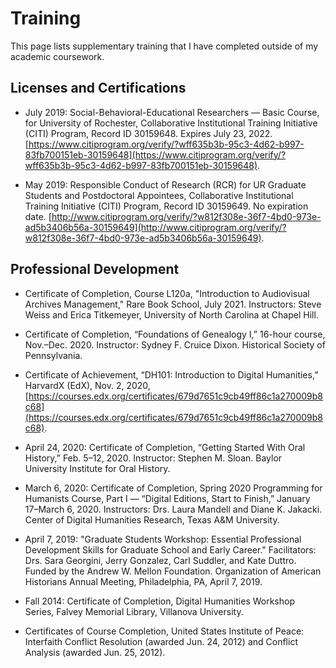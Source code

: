 # Training

This page lists supplementary training that I have completed outside of my academic coursework.

## Licenses and Certifications
* July 2019: Social-Behavioral-Educational Researchers — Basic Course, for University of Rochester, Collaborative Institutional Training Initiative (CITI) Program, Record ID 30159648. Expires July 23, 2022. [https://www.citiprogram.org/verify/?wff635b3b-95c3-4d62-b997-83fb700151eb-30159648](https://www.citiprogram.org/verify/?wff635b3b-95c3-4d62-b997-83fb700151eb-30159648).

* May 2019: Responsible Conduct of Research (RCR) for UR Graduate Students and Postdoctoral Appointees, Collaborative Institutional Training Initiative (CITI) Program, Record ID 30159649. No expiration date. [http://www.citiprogram.org/verify/?w812f308e-36f7-4bd0-973e-ad5b3406b56a-30159649](http://www.citiprogram.org/verify/?w812f308e-36f7-4bd0-973e-ad5b3406b56a-30159649).

## Professional Development
* Certificate of Completion, Course L120a, "Introduction to Audiovisual Archives Management," Rare Book School, July 2021. Instructors: Steve Weiss and Erica Titkemeyer, University of North Carolina at Chapel Hill.

*	Certificate of Completion, “Foundations of Genealogy I,” 16-hour course, Nov.–Dec. 2020. Instructor: Sydney F. Cruice Dixon. Historical Society of Pennsylvania. 

*	Certificate of Achievement, “DH101: Introduction to Digital Humanities,” HarvardX (EdX), Nov. 2, 2020, [https://courses.edx.org/certificates/679d7651c9cb49ff86c1a270009b8c68](https://courses.edx.org/certificates/679d7651c9cb49ff86c1a270009b8c68).

* April 24, 2020:	Certificate of Completion, “Getting Started With Oral History,” Feb. 5–12, 2020. Instructor: Stephen M. Sloan. Baylor University Institute for Oral History. 

* March 6, 2020: Certificate of Completion, Spring 2020 Programming for Humanists Course, Part I — “Digital Editions, Start to Finish,” January 17–March 6, 2020. Instructors: Drs. Laura Mandell and Diane K. Jakacki. Center of Digital Humanities Research, Texas A&M University.

* April 7, 2019: "Graduate Students Workshop: Essential Professional Development Skills for Graduate School and Early Career." Facilitators: Drs. Sara Georgini, Jerry Gonzalez, Carl Suddler, and Kate Duttro. Funded by the Andrew W. Mellon Foundation. Organization of American Historians Annual Meeting, Philadelphia, PA, April 7, 2019.

* Fall 2014: Certificate of Completion, Digital Humanities Workshop Series, Falvey Memorial Library, Villanova University.

* Certificates of Course Completion, United States Institute of Peace: Interfaith Conflict Resolution (awarded Jun. 24, 2012) and Conflict Analysis (awarded Jun. 25, 2012). 
